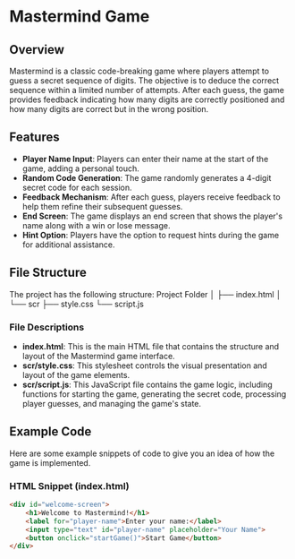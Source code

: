 # Mastermind Game

## Overview
Mastermind is a classic code-breaking game where players attempt to guess a secret sequence of digits. The objective is to deduce the correct sequence within a limited number of attempts. After each guess, the game provides feedback indicating how many digits are correctly positioned and how many digits are correct but in the wrong position.

## Features
- **Player Name Input**: Players can enter their name at the start of the game, adding a personal touch.
- **Random Code Generation**: The game randomly generates a 4-digit secret code for each session.
- **Feedback Mechanism**: After each guess, players receive feedback to help them refine their subsequent guesses.
- **End Screen**: The game displays an end screen that shows the player's name along with a win or lose message.
- **Hint Option**: Players have the option to request hints during the game for additional assistance.

## File Structure
The project has the following structure:
Project Folder
│
├── index.html
│ 
└── scr ├── style.css 
        └── script.js

### File Descriptions
- **index.html**: This is the main HTML file that contains the structure and layout of the Mastermind game interface.
- **scr/style.css**: This stylesheet controls the visual presentation and layout of the game elements.
- **scr/script.js**: This JavaScript file contains the game logic, including functions for starting the game, generating the secret code, processing player guesses, and managing the game's state.

## Example Code
Here are some example snippets of code to give you an idea of how the game is implemented.

### HTML Snippet (index.html)
```html
<div id="welcome-screen">
    <h1>Welcome to Mastermind!</h1>
    <label for="player-name">Enter your name:</label>
    <input type="text" id="player-name" placeholder="Your Name">
    <button onclick="startGame()">Start Game</button>
</div>

